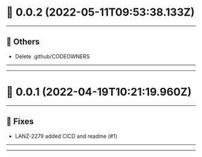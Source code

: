 # :confetti_ball: 0.0.2 (2022-05-11T09:53:38.133Z)
- - -
## :newspaper: Others
* Delete .github/CODEOWNERS
- - -
- - -
# :confetti_ball: 0.0.1 (2022-04-19T10:21:19.960Z)
- - -
## :bug: Fixes
* LANZ-2279 added CICD and readme (#1)
- - -
- - -
